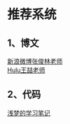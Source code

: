 # 推荐系统

## 1、博文
[新浪微博张俊林老师](https://zhuanlan.zhihu.com/p/58160982)<br>
[Hulu王喆老师](https://zhuanlan.zhihu.com/p/64200072)

## 2、代码
[浅梦的学习笔记](https://github.com/shenweichen)
